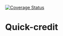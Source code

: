 [![Coverage Status](https://coveralls.io/repos/github/africanoKevin/Quick-credit/badge.svg?branch=develop)](https://coveralls.io/github/africanoKevin/Quick-credit?branch=develop)

# Quick-credit
